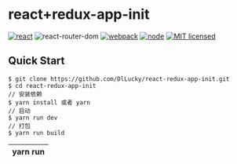 # react+redux-app-init
[![react](https://img.shields.io/badge/react-^16.7.0-brightgreen.svg?style=flat-square)](https://github.com/facebook/react)
![react-router-dom](https://img.shields.io/badge/react--router--dom-%5E5.0.0-brightgreen.svg)
[![webpack](https://img.shields.io/badge/webpack-%5E4.29.6-brightgreen.svg)](https://www.webpackjs.com/)
[![node](https://img.shields.io/badge/node-%3E%3D9.10.0-brightgreen.svg)](http://nodejs.cn/)
[![MIT licensed](https://img.shields.io/badge/license-MIT-brightgreen.svg)](https://raw.githubusercontent.com/wellyshen/react-cool-starter/master/LICENSE)

## Quick Start
~~~
$ git clone https://github.com/DlLucky/react-redux-app-init.git
$ cd react-redux-app-init
// 安装依赖
$ yarn install 或者 yarn  
// 启动
$ yarn run dev 
// 打包
$ yarn run build
~~~

| yarn run  <script> | 解释 |
| ------ | ------ |
| `dev` | 启动开发环境，代码热更新HRM开启 |
| `dev:mock` | 启动mock服务模拟数据并启动开发环境，代码热更新HRM开启 |
| `build` | 生产环境打包，编译程序到build目录下 |
| `test0` | test0生产环境打包，编译程序到build目录下 |
| `eslint` | 检查所有js和jsx文件是否规范 |
| `stylelint` | 检查所有样式文件(scss/sass/css)文件是否符合规范 |
| `lint` | 启动 `yarn run eslint` 和`yarn run stylelint` |
| `eslint:fix` | 查所有js和jsx文件是否规范，并尽可能的修复它们 |
| `stylelint:fix` | 检查所有样式文件(scss/sass/css)文件是否符合规范，并尽可能的修复它们 |
| `lint:fix` | 启动`yarn run eslint:fix` 和`yarn run stylelint:fix` |

> Tips: 用于正式项目开发的时候，去掉dev:mock脚本里面的无用设置cross-env NODE_STAGE=mock

